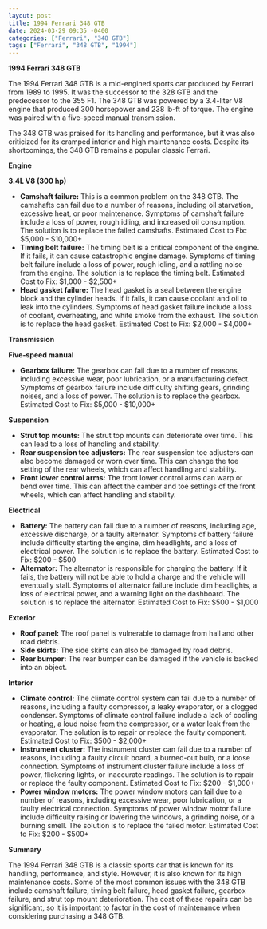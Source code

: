 ```yaml
---
layout: post
title: 1994 Ferrari 348 GTB
date: 2024-03-29 09:35 -0400
categories: ["Ferrari", "348 GTB"]
tags: ["Ferrari", "348 GTB", "1994"]
---
```

**1994 Ferrari 348 GTB**

The 1994 Ferrari 348 GTB is a mid-engined sports car produced by Ferrari from 1989 to 1995. It was the successor to the 328 GTB and the predecessor to the 355 F1. The 348 GTB was powered by a 3.4-liter V8 engine that produced 300 horsepower and 238 lb-ft of torque. The engine was paired with a five-speed manual transmission.

The 348 GTB was praised for its handling and performance, but it was also criticized for its cramped interior and high maintenance costs. Despite its shortcomings, the 348 GTB remains a popular classic Ferrari.

**Engine**

**3.4L V8 (300 hp)**
- **Camshaft failure:** This is a common problem on the 348 GTB. The camshafts can fail due to a number of reasons, including oil starvation, excessive heat, or poor maintenance. Symptoms of camshaft failure include a loss of power, rough idling, and increased oil consumption. The solution is to replace the failed camshafts. Estimated Cost to Fix: $5,000 - $10,000+
- **Timing belt failure:** The timing belt is a critical component of the engine. If it fails, it can cause catastrophic engine damage. Symptoms of timing belt failure include a loss of power, rough idling, and a rattling noise from the engine. The solution is to replace the timing belt. Estimated Cost to Fix: $1,000 - $2,500+
- **Head gasket failure:** The head gasket is a seal between the engine block and the cylinder heads. If it fails, it can cause coolant and oil to leak into the cylinders. Symptoms of head gasket failure include a loss of coolant, overheating, and white smoke from the exhaust. The solution is to replace the head gasket. Estimated Cost to Fix: $2,000 - $4,000+

**Transmission**

**Five-speed manual**
- **Gearbox failure:** The gearbox can fail due to a number of reasons, including excessive wear, poor lubrication, or a manufacturing defect. Symptoms of gearbox failure include difficulty shifting gears, grinding noises, and a loss of power. The solution is to replace the gearbox. Estimated Cost to Fix: $5,000 - $10,000+

**Suspension**

- **Strut top mounts:** The strut top mounts can deteriorate over time. This can lead to a loss of handling and stability.
- **Rear suspension toe adjusters:** The rear suspension toe adjusters can also become damaged or worn over time. This can change the toe setting of the rear wheels, which can affect handling and stability.
- **Front lower control arms:** The front lower control arms can warp or bend over time. This can affect the camber and toe settings of the front wheels, which can affect handling and stability.

**Electrical**

- **Battery:** The battery can fail due to a number of reasons, including age, excessive discharge, or a faulty alternator. Symptoms of battery failure include difficulty starting the engine, dim headlights, and a loss of electrical power. The solution is to replace the battery. Estimated Cost to Fix: $200 - $500
- **Alternator:** The alternator is responsible for charging the battery. If it fails, the battery will not be able to hold a charge and the vehicle will eventually stall. Symptoms of alternator failure include dim headlights, a loss of electrical power, and a warning light on the dashboard. The solution is to replace the alternator. Estimated Cost to Fix: $500 - $1,000

**Exterior**

- **Roof panel:** The roof panel is vulnerable to damage from hail and other road debris.
- **Side skirts:** The side skirts can also be damaged by road debris.
- **Rear bumper:** The rear bumper can be damaged if the vehicle is backed into an object.

**Interior**

- **Climate control:** The climate control system can fail due to a number of reasons, including a faulty compressor, a leaky evaporator, or a clogged condenser. Symptoms of climate control failure include a lack of cooling or heating, a loud noise from the compressor, or a water leak from the evaporator. The solution is to repair or replace the faulty component. Estimated Cost to Fix: $500 - $2,000+
- **Instrument cluster:** The instrument cluster can fail due to a number of reasons, including a faulty circuit board, a burned-out bulb, or a loose connection. Symptoms of instrument cluster failure include a loss of power, flickering lights, or inaccurate readings. The solution is to repair or replace the faulty component. Estimated Cost to Fix: $200 - $1,000+
- **Power window motors:** The power window motors can fail due to a number of reasons, including excessive wear, poor lubrication, or a faulty electrical connection. Symptoms of power window motor failure include difficulty raising or lowering the windows, a grinding noise, or a burning smell. The solution is to replace the failed motor. Estimated Cost to Fix: $200 - $500+

**Summary**

The 1994 Ferrari 348 GTB is a classic sports car that is known for its handling, performance, and style. However, it is also known for its high maintenance costs. Some of the most common issues with the 348 GTB include camshaft failure, timing belt failure, head gasket failure, gearbox failure, and strut top mount deterioration. The cost of these repairs can be significant, so it is important to factor in the cost of maintenance when considering purchasing a 348 GTB.
